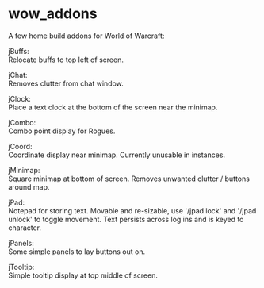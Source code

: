 # wow_addons

A few home build addons for World of Warcraft:

jBuffs:<br>
	Relocate buffs to top left of screen.

jChat:<br>
	Removes clutter from chat window.

jClock:<br>
	Place a text clock at the bottom of the screen near the minimap.

jCombo:<br>
	Combo point display for Rogues.

jCoord:<br>
	Coordinate display near minimap.  Currently unusable in instances.

jMinimap:<br>
	Square minimap at bottom of screen.  Removes unwanted clutter / buttons around map.

jPad:<br>
	Notepad for storing text.  Movable and re-sizable, use '/jpad lock' and '/jpad unlock' to toggle movement.
	Text persists across log ins and is keyed to character.

jPanels:<br>
	Some simple panels to lay buttons out on.

jTooltip:<br>
	Simple tooltip display at top middle of screen.